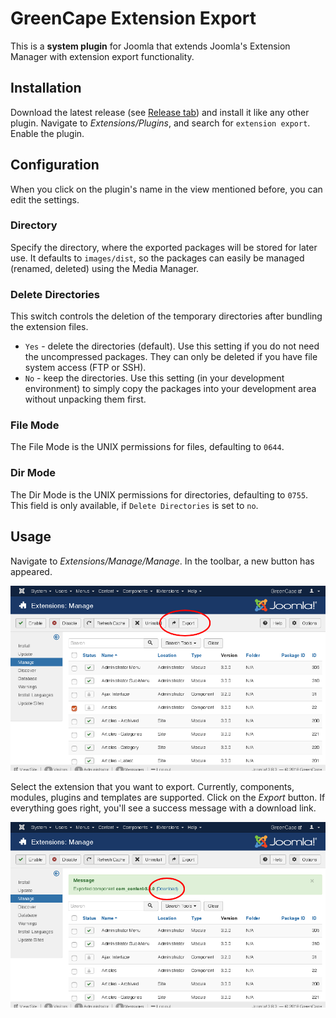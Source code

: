 # GreenCape Extension Export

This is a **system plugin** for Joomla that extends Joomla's Extension Manager with extension export functionality.

## Installation

Download the latest release (see [Release tab](https://github.com/GreenCape/extension-export/releases)) and install it like any other plugin.
Navigate to *Extensions/Plugins*, and search for `extension export`.
Enable the plugin.

## Configuration

When you click on the plugin's name in the view mentioned before, you can edit the settings.

### Directory

Specify the directory, where the exported packages will be stored for later use.
It defaults to `images/dist`, so the packages can easily be managed (renamed, deleted) using the Media Manager.

### Delete Directories

This switch controls the deletion of the temporary directories after bundling the extension files.
* `Yes` - delete the directories (default). Use this setting if you do not need the uncompressed packages. They can only be deleted if you have file system access (FTP or SSH).
* `No` - keep the directories. Use this setting (in your development environment) to simply copy the packages into your development area without unpacking them first.

### File Mode

The File Mode is the UNIX permissions for files, defaulting to `0644`.

### Dir Mode

The Dir Mode is the UNIX permissions for directories, defaulting to `0755`.
This field is only available, if `Delete Directories` is set to `no`.

## Usage

Navigate to *Extensions/Manage/Manage*.
In the toolbar, a new button has appeared.

![The new "Export" button in the Manage Extensions view](docs/screenshot-button.png)

Select the extension that you want to export.
Currently, components, modules, plugins and templates are supported.
Click on the *Export* button.
If everything goes right, you'll see a success message with a download link.

![The success message and the download link](docs/screenshot-download.png)

